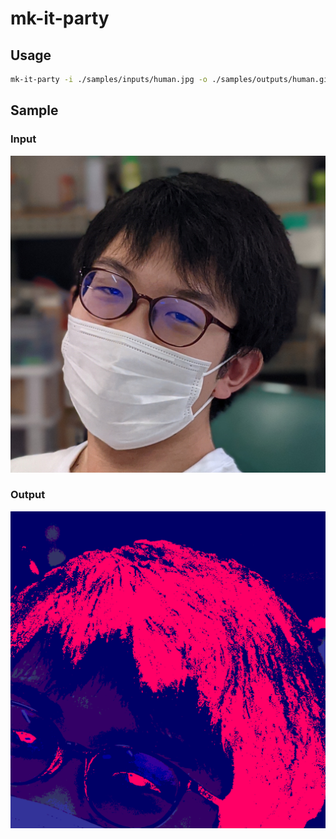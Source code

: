 # mk-it-party

## Usage

```sh
mk-it-party -i ./samples/inputs/human.jpg -o ./samples/outputs/human.gif
```

## Sample

### Input

![](./samples/inputs/human.jpg)

### Output

![](./samples/outputs/human.gif)
